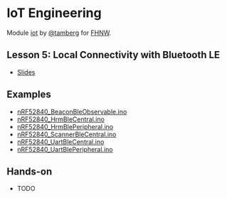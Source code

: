 # IoT Engineering
Module [iot](https://www.fhnw.ch/de/studium/module/9280188) by [@tamberg](https://twitter.com/tamberg) for [FHNW](https://www.fhnw.ch/).

## Lesson 5: Local Connectivity with Bluetooth LE
- [Slides](http://www.tamberg.org/fhnw/2025/hs/IoT05BluetoothLEConnectivity.pdf)

## Examples
- [nRF52840_BeaconBleObservable.ino](Arduino/nRF52840_BeaconBleObservable/nRF52840_BeaconBleObservable.ino)
- [nRF52840_HrmBleCentral.ino](Arduino/nRF52840_HrmBleCentral/nRF52840_HrmBleCentral.ino)
- [nRF52840_HrmBlePeripheral.ino](Arduino/nRF52840_HrmBlePeripheral/nRF52840_HrmBlePeripheral.ino)
- [nRF52840_ScannerBleCentral.ino](Arduino/nRF52840_ScannerBleCentral/nRF52840_ScannerBleCentral.ino)
- [nRF52840_UartBleCentral.ino](Arduino/nRF52840_UartBleCentral/nRF52840_UartBleCentral.ino)
- [nRF52840_UartBlePeripheral.ino](Arduino/nRF52840_UartBlePeripheral/nRF52840_UartBlePeripheral.ino)

## Hands-on
- TODO
